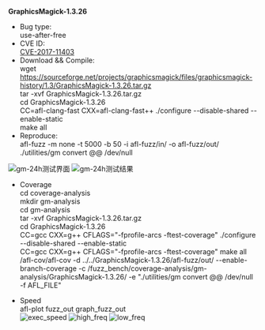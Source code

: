 **GraphicsMagick-1.3.26**
* Bug type:    
use-after-free    
* CVE ID:     
[CVE-2017-11403](https://cve.mitre.org/cgi-bin/cvename.cgi?name=CVE-2017-11403)    
* Download && Compile:   
wget https://sourceforge.net/projects/graphicsmagick/files/graphicsmagick-history/1.3/GraphicsMagick-1.3.26.tar.gz     
tar -xvf GraphicsMagick-1.3.26.tar.gz    
cd GraphicsMagick-1.3.26    
CC=afl-clang-fast CXX=afl-clang-fast++ ./configure --disable-shared --enable-static    
make all
* Reproduce:     
afl-fuzz -m none -t 5000 -b 50 -i afl-fuzz/in/ -o afl-fuzz/out/ ./utilities/gm convert @@ /dev/null               

![gm-24h测试界面](https://user-images.githubusercontent.com/76025773/221345604-1a6ec27d-8c0e-40ac-bb78-a4c70e4afc38.png)
![gm-24h测试结果](https://user-images.githubusercontent.com/76025773/221345639-b999b6c4-8853-4eff-be4b-4762589c75ba.png)          

* Coverage          
cd coverage-analysis                    
mkdir gm-analysis                            
cd gm-analysis                                
tar -xvf GraphicsMagick-1.3.26.tar.gz                                                      
cd GraphicsMagick-1.3.26                                          
CC=gcc CXX=g++ CFLAGS="-fprofile-arcs -ftest-coverage" ./configure --disable-shared --enable-static                                           
CC=gcc CXX=g++ CFLAGS="-fprofile-arcs -ftest-coverage" make all                                     
/afl-cov/afl-cov -d ../../GraphicsMagick-1.3.26/afl-fuzz/out/ --enable-branch-coverage -c /fuzz_bench/coverage-analysis/gm-analysis/GraphicsMagick-1.3.26/ -e "./utilities/gm convert @@ /dev/null -f AFL_FILE"                   

* Speed           
afl-plot fuzz_out graph_fuzz_out                          
![exec_speed](https://user-images.githubusercontent.com/76025773/221346181-b722fd14-8ded-4bd4-b81f-3e780d46b853.png)
![high_freq](https://user-images.githubusercontent.com/76025773/221346186-c8445036-5b2b-4b9e-bc28-73998769afb1.png)
![low_freq](https://user-images.githubusercontent.com/76025773/221346188-0164e05d-4e45-4488-a57f-f375d3317839.png)
